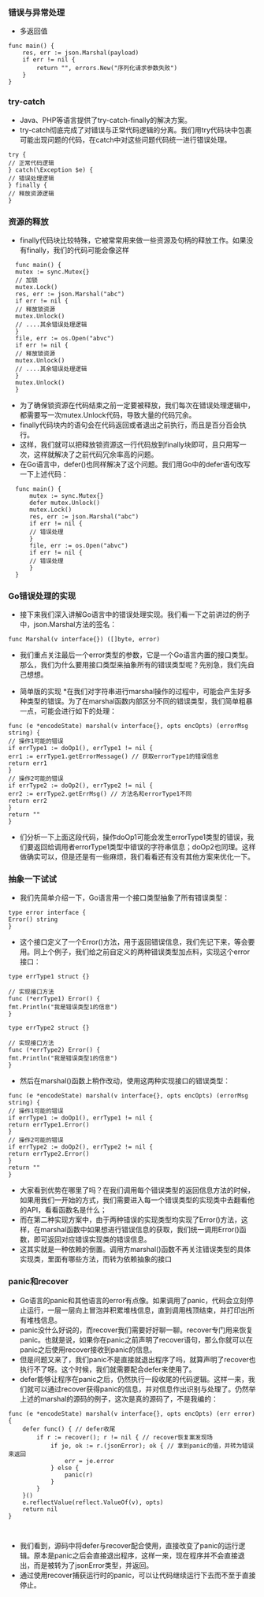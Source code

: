 ### 错误与异常处理
* 多返回值
```
func main() {
	res, err := json.Marshal(payload)
	if err != nil {
		return "", errors.New("序列化请求参数失败")
	}
}

```
### try-catch
* Java、PHP等语言提供了try-catch-finally的解决方案。
* try-catch彻底完成了对错误与正常代码逻辑的分离。我们用try代码块中包裹可能出现问题的代码，在catch中对这些问题代码统一进行错误处理。
```
try {
// 正常代码逻辑
} catch(\Exception $e) {
// 错误处理逻辑
} finally {
// 释放资源逻辑
}
```
### 资源的释放
* finally代码块比较特殊，它被常常用来做一些资源及句柄的释放工作。如果没有finally，我们的代码可能会像这样
``` 
  func main() {
  mutex := sync.Mutex{}
  // 加锁
  mutex.Lock()
  res, err := json.Marshal("abc")
  if err != nil {
  // 释放锁资源
  mutex.Unlock()
  // ....其余错误处理逻辑
  }
  file, err := os.Open("abvc")
  if err != nil {
  // 释放锁资源
  mutex.Unlock()
  // ....其余错误处理逻辑
  }
  mutex.Unlock()
  }
```
* 为了确保锁资源在代码结束之前一定要被释放，我们每次在错误处理逻辑中，都需要写一次mutex.Unlock代码，导致大量的代码冗余。
* finally代码块内的语句会在代码返回或者退出之前执行，而且是百分百会执行。
* 这样，我们就可以把释放锁资源这一行代码放到finally块即可，且只用写一次，这样就解决了之前代码冗余率高的问题。
* 在Go语言中，defer()也同样解决了这个问题。我们用Go中的defer语句改写一下上述代码：
```
  func main() {
      mutex := sync.Mutex{}
      defer mutex.Unlock()
      mutex.Lock()
      res, err := json.Marshal("abc")
      if err != nil {
      // 错误处理
      }
      file, err := os.Open("abvc")
      if err != nil {
      // 错误处理
      }
  }
```
### Go错误处理的实现
* 接下来我们深入讲解Go语言中的错误处理实现。我们看一下之前讲过的例子中，json.Marshal方法的签名：
```
func Marshal(v interface{}) ([]byte, error)
```
* 我们重点关注最后一个error类型的参数，它是一个Go语言内置的接口类型。那么，我们为什么要用接口类型来抽象所有的错误类型呢？先别急，我们先自己想想。

* 简单版的实现
  *在我们对字符串进行marshal操作的过程中，可能会产生好多种类型的错误。为了在marshal函数内部区分不同的错误类型，我们简单粗暴一点，可能会进行如下的处理：
```
func (e *encodeState) marshal(v interface{}, opts encOpts) (errorMsg string) {
// 操作1可能的错误
if errType1 := doOp1(), errType1 != nil {
err1 := errType1.getErrorMessage() // 获取errorType1的错误信息
return err1
}
// 操作2可能的错误
if errType2 := doOp2(), errType2 != nil {
err2 := errType2.getErrMsg() // 方法名和errorType1不同
return err2
}
return ""
}
```
* 们分析一下上面这段代码，操作doOp1可能会发生errorType1类型的错误，我们要返回给调用者errorType1类型中错误的字符串信息；doOp2也同理。这样做确实可以，但是还是有一些麻烦，我们看看还有没有其他方案来优化一下。

### 抽象一下试试
* 我们先简单介绍一下，Go语言用一个接口类型抽象了所有错误类型：
```
type error interface {
Error() string
}
``` 
* 这个接口定义了一个Error()方法，用于返回错误信息，我们先记下来，等会要用。同上个例子，我们给之前自定义的两种错误类型加点料，实现这个error接口：
```
type errType1 struct {}

// 实现接口方法
func (*errType1) Error() {
fmt.Println("我是错误类型1的信息")
}

type errType2 struct {}

// 实现接口方法
func (*errType2) Error() {
fmt.Println("我是错误类型1的信息")
}
``` 
* 然后在marshal()函数上稍作改动，使用这两种实现接口的错误类型：
```
func (e *encodeState) marshal(v interface{}, opts encOpts) (errorMsg string) {
// 操作1可能的错误
if errType1 := doOp1(), errType1 != nil {
return errType1.Error()
}
// 操作2可能的错误
if errType2 := doOp2(), errType2 != nil {
return errType2.Error()
}
return ""
} 
```
* 大家看到优势在哪里了吗？在我们调用每个错误类型的返回信息方法的时候，如果用我们一开始的方式，我们需要进入每一个错误类型的实现类中去翻看他的API，看看函数名是什么；
* 而在第二种实现方案中，由于两种错误的实现类型均实现了Error()方法，这样，在marshal函数中如果想进行错误信息的获取，我们统一调用Error()函数，即可返回对应错误实现类的错误信息。
* 这其实就是一种依赖的倒置。调用方marshal()函数不再关注错误类型的具体实现类，里面有哪些方法，而转为依赖抽象的接口
### panic和recover
* Go语言的panic和其他语言的error有点像。如果调用了panic，代码会立刻停止运行，一层一层向上冒泡并积累堆栈信息，直到调用栈顶结束，并打印出所有堆栈信息。
* panic没什么好说的，而recover我们需要好好聊一聊。recover专门用来恢复panic。也就是说，如果你在panic之前声明了recover语句，那么你就可以在panic之后使用recover接收到panic的信息。
* 但是问题又来了，我们panic不是直接就退出程序了吗，就算声明了recover也执行不了呀。这个时候，我们就需要配合defer来使用了。
* defer能够让程序在panic之后，仍然执行一段收尾的代码逻辑。这样一来，我们就可以通过recover获得panic的信息，并对信息作出识别与处理了。仍然举上述的marshal的源码的例子，这次是真的源码了，不是我编的：
```
func (e *encodeState) marshal(v interface{}, opts encOpts) (err error) {
	defer func() { // defer收尾
		if r := recover(); r != nil { // recover恢复案发现场
			if je, ok := r.(jsonError); ok { // 拿到panic的值，并转为错误来返回
				err = je.error
			} else {
				panic(r)
			}
		}
	}()
	e.reflectValue(reflect.ValueOf(v), opts)
	return nil
}



```

* 我们看到，源码中将defer与recover配合使用，直接改变了panic的运行逻辑。原本是panic之后会直接退出程序，这样一来，现在程序并不会直接退出，而是被转为了jsonError类型，并返回。
* 通过使用recover捕获运行时的panic，可以让代码继续运行下去而不至于直接停止。
